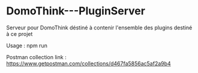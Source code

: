 # DomoThink---PluginServer
Serveur pour DomoThink déstiné à contenir l'ensemble des plugins destiné à ce projet

Usage : npm run

Postman collection link : https://www.getpostman.com/collections/d467fa5856ac5af2a9b4
